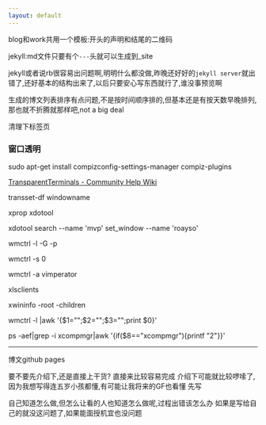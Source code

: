 ```yaml
---
layout: default
---
```


blog和work共用一个模板:开头的声明和结尾的二维码

jekyll:md文件只要有个`---`头就可以生成到_site

jekyll或者说rb很容易出问题啊,明明什么都没做,昨晚还好好的`jekyll server`就出错了,还好基本的结构出来了,以后只要安心写东西就行了,谁没事预览啊

生成的博文列表排序有点问题,不是按时间顺序排的,但基本还是有按天数早晚排列,那也就不折腾就那样吧,not a big deal

清理下标签页

### 窗口透明

sudo apt-get install compizconfig-settings-manager compiz-plugins

[TransparentTerminals - Community Help Wiki]( https://help.ubuntu.com/community/TransparentTerminals )

transset-df     windowname

xprop   xdotool 

xdotool search --name 'mvp' set_window --name 'roayso'

wmctrl -l -G -p

wmctrl -s 0

wmctrl -a vimperator

xlsclients

xwininfo -root -children

wmctrl -l |awk '{$1="";$2="";$3="";print $0}'

ps -aef|grep -i xcompmgr|awk '{if($8=="xcompmgr"){printf "2"}}'


------


博文github pages

要不要先介绍下,还是直接上干货?
直接来比较容易完成
介绍下可能就比较啰嗦了,因为我想写得连五岁小孩都懂,有可能让我将来的GF也看懂
先写

自己知道怎么做,但怎么让看的人也知道怎么做呢,过程出错该怎么办
如果是写给自己的就没这问题了,如果能面授机宜也没问题


